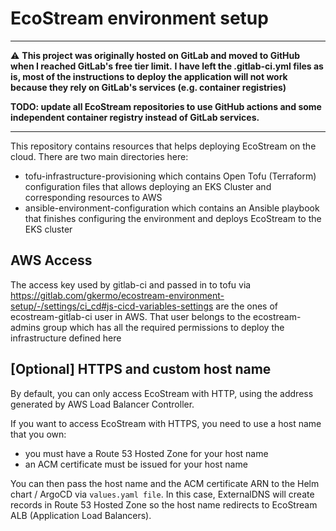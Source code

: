 # EcoStream environment setup

---

:warning:
**This project was originally hosted on GitLab and moved to GitHub when I reached GitLab's free tier limit.**
**I have left the .gitlab-ci.yml files as is, most of the instructions to deploy the application will not work because they rely on GitLab's services (e.g. container registries)**

**TODO: update all EcoStream repositories to use GitHub actions and some independent container registry instead of GitLab services.**

---

This repository contains resources that helps deploying EcoStream on the cloud.
There are two main directories here:
- tofu-infrastructure-provisioning which contains Open Tofu (Terraform) configuration files that allows deploying an EKS Cluster and corresponding resources to AWS
- ansible-environment-configuration which contains an Ansible playbook that finishes configuring the environment and deploys EcoStream to the EKS cluster

## AWS Access

The access key used by gitlab-ci and passed in to tofu via https://gitlab.com/gkermo/ecostream-environment-setup/-/settings/ci_cd#js-cicd-variables-settings are the ones of ecostream-gitlab-ci user in AWS.
That user belongs to the ecostream-admins group which has all the required permissions to deploy the infrastructure defined here

## [Optional] HTTPS and custom host name

By default, you can only access EcoStream with HTTP, using the address generated by AWS Load Balancer Controller.

If you want to access EcoStream with HTTPS, you need to use a host name that you own:
- you must have a Route 53 Hosted Zone for your host name
- an ACM certificate must be issued for your host name

You can then pass the host name and the ACM certificate ARN to the Helm chart / ArgoCD via `values.yaml file`.
In this case, ExternalDNS will create records in Route 53 Hosted Zone so the host name redirects to EcoStream ALB (Application Load Balancers).